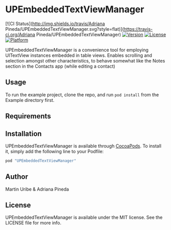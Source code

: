 # UPEmbeddedTextViewManager

[![CI Status](http://img.shields.io/travis/Adriana Pineda/UPEmbeddedTextViewManager.svg?style=flat)](https://travis-ci.org/Adriana Pineda/UPEmbeddedTextViewManager)
[![Version](https://img.shields.io/cocoapods/v/UPEmbeddedTextViewManager.svg?style=flat)](http://cocoapods.org/pods/UPEmbeddedTextViewManager)
[![License](https://img.shields.io/cocoapods/l/UPEmbeddedTextViewManager.svg?style=flat)](http://cocoapods.org/pods/UPEmbeddedTextViewManager)
[![Platform](https://img.shields.io/cocoapods/p/UPEmbeddedTextViewManager.svg?style=flat)](http://cocoapods.org/pods/UPEmbeddedTextViewManager)

UPEmbeddedTextViewManager is a convenience tool for employing UITextView instances embedded in table views. Enables scrolling and selection amongst other characteristics, to behave somewhat like the Notes section in the Contacts app (while editing a contact)

## Usage

To run the example project, clone the repo, and run `pod install` from the Example directory first.

## Requirements

## Installation

UPEmbeddedTextViewManager is available through [CocoaPods](http://cocoapods.org). To install
it, simply add the following line to your Podfile:

```ruby
pod "UPEmbeddedTextViewManager"
```

## Author

Martin Uribe & Adriana Pineda

## License

UPEmbeddedTextViewManager is available under the MIT license. See the LICENSE file for more info.
